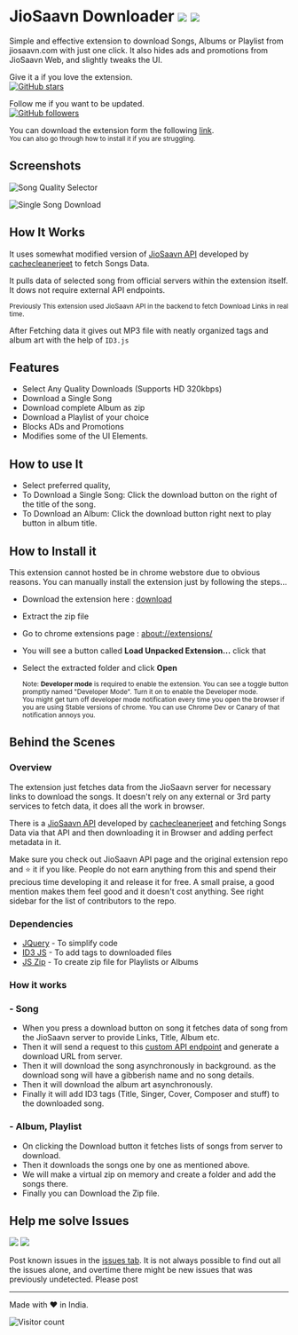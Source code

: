 # JioSaavn Downloader [![][sh_release1]][download] [![][sh_release2]][release]

Simple and effective extension to download Songs, Albums or Playlist from jiosaavn.com with just one click. It also hides ads and promotions from JioSaavn Web, and slightly tweaks the UI.

Give it a if you love the extension.\
[![GitHub stars][sh_gh_stars]](https://github.com/GrayGalaxy/JioSaavn-Downloader "Star it")

Follow me if you want to be updated.\
[![GitHub followers][sh_gh_followers]][profile]

You can download the extension form the following [link][download].\
<small>You can also go through how to install it if you are struggling.</small>

## Screenshots

![Song Quality Selector](https://i.ibb.co/XWfJZGZ/1.jpg)

![Single Song Download](https://i.ibb.co/bQ1qVZb/1.jpg)

## How It Works

It uses somewhat modified version of [JioSaavn API](https://github.com/cachecleanerjeet/JiosaavnAPI) developed by [cachecleanerjeet](https://github.com/cachecleanerjeet) to fetch Songs Data.

It pulls data of selected song from official servers within the extension itself. It dows not require external API endpoints.

<small>Previously This extension used JioSaavn API in the backend to fetch Download Links in real time.</small>

After Fetching data it gives out MP3 file with neatly organized tags and album art with the help of `ID3.js`

## Features

- Select Any Quality Downloads (Supports HD 320kbps)
- Download a Single Song
- Download complete Album as zip
- Download a Playlist of your choice
- Blocks ADs and Promotions
- Modifies some of the UI Elements.

## How to use It

- Select preferred quality,
- To Download a Single Song: Click the download button on the right of the title of the song.
- To Download an Album: Click the download button right next to play button in album title.

## How to Install it

This extension cannot hosted be in chrome webstore due to obvious reasons. You can manually install the extension just by following the steps...

- Download the extension here : [download][download]
- Extract the zip file
- Go to chrome extensions page : [about://extensions/](about://extensions/ " ")
- You will see a button called **Load Unpacked Extension...** click that
- Select the extracted folder and click **Open**

  <small>
  Note: <strong>Developer mode</strong> is required to enable the extension. You can see a toggle button promptly named "Developer Mode". Turn it on to enable the Developer mode.<br>
  You might get turn off developer mode notification every time you open the browser if you are using Stable versions of chrome. You can use Chrome Dev or Canary of that notification annoys you.
  </small>

## Behind the Scenes

### Overview

The extension just fetches data from the JioSaavn server for necessary links to download the songs. It doesn't rely on any external or 3rd party services to fetch data, it does all the work in browser.

There is a [JioSaavn API][a1] developed by [cachecleanerjeet][a2] and fetching Songs Data via that API and then downloading it in Browser and adding perfect metadata in it.

Make sure you check out JioSaavn API page and the original extension repo and :star: it if you like. People do not earn anything from this and spend their precious time developing it and release it for free. A small praise, a good mention makes them feel good and it doesn't cost anything. See right sidebar for the list of contributors to the repo.

### Dependencies

- [JQuery][d1] - To simplify code
- [ID3 JS][d2] - To add tags to downloaded files
- [JS Zip][d3] - To create zip file for Playlists or Albums

### How it works

### - Song

- When you press a download button on song it fetches data of song from the JioSaavn server to provide Links, Title, Album etc.
- Then it will send a request to this [custom API endpoint][a3] and generate a download URL from server.
- Then it will download the song asynchronously in background. as the download song will have a gibberish name and no song details.
- Then it will download the album art asynchronously.
- Finally it will add ID3 tags (Title, Singer, Cover, Composer and stuff) to the downloaded song.

### - Album, Playlist

- On clicking the Download button it fetches lists of songs from server to download.
- Then it downloads the songs one by one as mentioned above.
- We will make a virtual zip on memory and create a folder and add the songs there.
- Finally you can Download the Zip file.

## Help me solve Issues

[![][sh_issues_open]][issues]
[![][sh_issues_closed]][issues]

Post known issues in the [issues tab][issues]. It is not always possible to find out all the issues alone, and overtime there might be new issues that was previously undetected. Please post

---

Made with :heart: in India.

![Visitor count](https://shields-io-visitor-counter.herokuapp.com/badge?page=GrayGalaxy.jiosaavn-downloader&style=for-the-badge&labelColor=000000&logo=GitHub&logoColor=FFFFFF&color=0d7e9b)

[release]: https://github.com/GrayGalaxy/JioSaavn-Downloader/releases " "
[download]: https://github.com/GrayGalaxy/jiosaavn-downloader/releases/latest " "
[issues]: https://github.com/GrayGalaxy/jiosaavn-downloader/issues " "
[profile]: https://github.com/GrayGalaxy
[a1]: https://github.com/cachecleanerjeet/JiosaavnAPI
[a2]: https://github.com/cachecleanerjeet/
[a3]: https://corsdisabledsong.tuhinwin.workers.dev/
[d1]: https://github.com/jquery/jquery
[d2]: https://github.com/aadsm/JavaScript-ID3-Reader
[d3]: https://github.com/Stuk/jszip

<!-- Shields -->

[sh_gh_stars]: https://img.shields.io/github/stars/GrayGalaxy/JioSaavn-Downloader.svg?style=for-the-badge&logo=github&label=Star
[sh_gh_followers]: https://img.shields.io/github/followers/GrayGalaxy.svg?style=for-the-badge&logo=github&label=Followers
[sh_release1]: https://img.shields.io/github/release/GrayGalaxy/jiosaavn-downloader?style=flat-square&label=Latest
[sh_release2]: https://img.shields.io/github/downloads/GrayGalaxy/jiosaavn-downloader/total?style=flat-square&label=Downloads
[sh_issues_open]: https://img.shields.io/github/issues-raw/GrayGalaxy/jiosaavn-downloader?style=flat-square&label=Open
[sh_issues_closed]: https://img.shields.io/github/issues-closed-raw/GrayGalaxy/jiosaavn-downloader?style=flat-square&label=Closed
